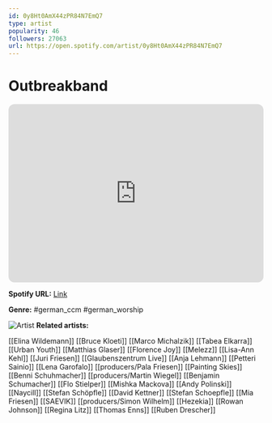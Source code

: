 ```yaml
---
id: 0y8Ht0AmX44zPR84N7EmQ7
type: artist
popularity: 46
followers: 27063
url: https://open.spotify.com/artist/0y8Ht0AmX44zPR84N7EmQ7
---
```

# Outbreakband

<iframe style="border-radius:12px" src="https://open.spotify.com/embed/artist/0y8Ht0AmX44zPR84N7EmQ7" width="100%" height="352" frameBorder="0" allowfullscreen="" allow="autoplay; clipboard-write; encrypted-media; fullscreen; picture-in-picture" loading="lazy"></iframe>

**Spotify URL:** [Link](https://open.spotify.com/artist/0y8Ht0AmX44zPR84N7EmQ7)

**Genre:**  #german_ccm #german_worship

![Artist](https://i.scdn.co/image/ab6761610000e5eba985c729d731364d493aaf12)
**Related artists:**

[[Elina Wildemann]]
[[Bruce Kloeti]]
[[Marco Michalzik]]
[[Tabea Elkarra]]
[[Urban Youth]]
[[Matthias Glaser]]
[[Florence Joy]]
[[Melezz]]
[[Lisa-Ann Kehl]]
[[Juri Friesen]]
[[Glaubenszentrum Live]]
[[Anja Lehmann]]
[[Petteri Sainio]]
[[Lena Garofalo]]
[[producers/Pala Friesen]]
[[Painting Skies]]
[[Benni Schuhmacher]]
[[producers/Martin Wiegel]]
[[Benjamin Schumacher]]
[[Flo Stielper]]
[[Mishka Mackova]]
[[Andy Polinski]]
[[Naycill]]
[[Stefan Schöpfle]]
[[David Kettner]]
[[Stefan Schoepfle]]
[[Mia Friesen]]
[[SAEVIK]]
[[producers/Simon Wilhelm]]
[[Hezekia]]
[[Rowan Johnson]]
[[Regina Litz]]
[[Thomas Enns]]
[[Ruben Drescher]]
